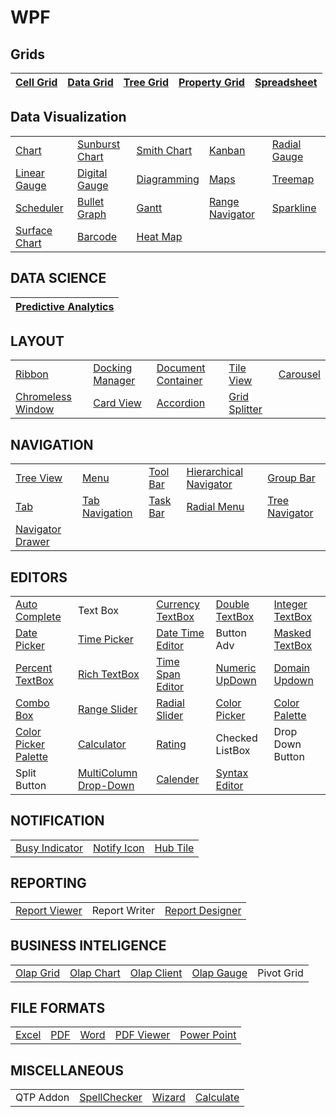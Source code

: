 # WPF

## Grids

| [Cell Grid](Grid.WPF/Samples/GridControl) | [Data Grid](SfGrid.WPF/Samples) | [Tree Grid](SfGrid.WPF/Samples/TreeGrid) |[Property Grid](Tools.WPF/Samples/PropertyGrid) | [Spreadsheet](SfSpreadsheet.WPF/Samples) |
| --------- | --------- | ----------|--------------|-------------|

## Data Visualization

||||||
|-|-|-|-|-|
| [Chart](SfChart.WPF/Samples) | [Sunburst Chart](SfSunburstChart.WPF/Samples) | [Smith Chart](SfSmithChart.WPF/Samples) | [Kanban](SfKanban.WPF/Samples) | [Radial Gauge](SfGauge.WPF/Samples/CircularGauge) |
| [Linear Gauge](SfGauge.WPF/Samples/LinearGauge) | [Digital Gauge](SfGauge.WPF/Samples/DigitalGauge) | [Diagramming](SfDiagram.WPF/Samples) | [Maps](SfMaps.WPF/Samples) |[Treemap](SfTreeMap.WPF/Samples) | 
|[Scheduler](SfSchedule.WPF/Samples) | [Bullet Graph](SfBulletGraph.WPF/Samples) |[Gantt](Gantt.WPF/Samples)| [Range Navigator](Samples/DateTimeRangeNavigator) | [Sparkline](SfChart.WPF/Samples/SparkLine) | 
|[Surface Chart](SfChart.WPF/Samples/Surface%20Chart) | [Barcode](SfBarcode.WPF/Samples) | [Heat Map](SfHeatMap.WPF/Samples) |

## DATA SCIENCE

| [Predictive Analytics](PMML.WPF/PMMLWPFSampleBrowser)|
|-|

## LAYOUT

| | | | | | 
|-|-|-|-|-|
|[Ribbon](Tools.WPF/Samples/Ribbon)|[Docking Manager](Tools.WPF/Samples/Docking%20Manager)|[Document Container](Tools.WPF/Samples/Docking%20Manager/Document%20Container)|[Tile View](Tools.WPF/Samples/Tile%20View)|[Carousel](Tools.WPF/Samples/Carousel/Carousel)|
|[Chromeless Window](Tools.WPF/Samples/Chromeless%20Window/Chromeless%20Window)|[Card View](Tools.WPF/Samples/Card%20View/Card%20View)|[Accordion](SfAccordion.WPF/Samples)|[Grid Splitter](Tools.WPF/Samples/GridSplitter/Getting%20Started)|

## NAVIGATION

| | | | | | 
|-|-|-|-|-|
|[Tree View](Tools.WPF/Samples/Tree%20View)|[Menu](Tools.WPF/Samples/Menu%20Control)|[Tool Bar](Tools.WPF/Samples/ToolBarAdv/Getting%20Started)|[Hierarchical Navigator](Tools.WPF/Samples/Hierarchy%20Navigator/Getting%20Started)|[Group Bar](Tools.WPF/Samples/GroupBar)|
|[Tab](Tools.WPF/Samples/Tab%20Controls)|[Tab Navigation](Tools.WPF/Samples/TabNavigation)|[Task Bar](Tools.WPF/Samples/TaskBar/Getting%20Started)|[Radial Menu](Tools.WPF/Samples/RadialMenu)|[Tree Navigator](Tools.WPF/Samples/TreeNavigator)|
|[Navigator Drawer](SfNavigationDrawer.WPF/Samples/Getting%20Started)|

## EDITORS

| | | | | | 
|-|-|-|-|-|
|[Auto Complete](Tools.WPF/Samples/AutoComplete)|Text Box|[Currency TextBox](Tools.WPF/Samples/Editor%20Controls/Currency%20Text%20Box)|[Double TextBox](Tools.WPF/Samples/Editor%20Controls/Double%20Text%20Box)|[Integer TextBox](Tools.WPF/Samples/Editor%20Controls/Integer%20Text%20Box)|
|[Date Picker](Tools.WPF/Samples/DateTimePicker/DatePicker)|[Time Picker](Tools.WPF/Samples/DateTimePicker/TimePicker)|[Date Time Editor](Tools.WPF/Samples/Editor%20Controls/Date%20Time%20Edit)|Button Adv|[Masked TextBox](Tools.WPF/Samples/Editor%20Controls/Masked%20Text%20Box)|
|[Percent TextBox](Tools.WPF/Samples/Editor%20Controls/Percent%20Text%20Box)|[Rich TextBox](SfRichTextBoxAdv.WPF/Samples)|[Time Span Editor](Tools.WPF/Samples/Editor%20Controls/Time%20Span%20Edit)|[Numeric UpDown](Samples/Editor%20Controls/UpDown)|[Domain Updown](Tools.WPF/Samples/Editor%20Controls/DomainUpDown)|
|[Combo Box](Tools.WPF/Samples/ComboBox/ComboBox)|[Range Slider](Tools.WPF/Samples/Range%20Slider/Range%20Slider)|[Radial Slider](Tools.WPF/Samples/RadialSlider)|[Color Picker](Tools.WPF/Samples/Color%20Picker)|[Color Palette](Tools.WPF/Samples/ColorPallete)|
|[Color Picker Palette](Tools.WPF/Samples/Color%20Picker/Color%20Picker%20Palette)|[Calculator](Tools.WPF/Samples/Calculator/Calculator)|[Rating](Tools.WPF/Samples/Rating)|Checked ListBox|Drop Down Button|
|Split Button|[MultiColumn Drop-Down](SfGrid.WPF/Samples/MultiColumnDropDownDemo)|[Calender](Tools.WPF/Samples/Calendar%20Controls)|[Syntax Editor](Edit.WPF/Samples/Language-Based%20Highlighting)|

## NOTIFICATION

| | | |
|-|-|-|
|[Busy Indicator](Tools.WPF/Samples/Busy%20Indicator)|[Notify Icon](Tools.WPF/Samples/Notify%20Icon/Notify%20Icon)|[Hub Tile](Tools.WPF/Samples/HubTile)|

## REPORTING

| | | | 
|-|-|-|
|[Report Viewer](ReportViewer.WPF/samples)|Report Writer|[Report Designer](ReportDesigner.WPF/Samples)|

## BUSINESS INTELIGENCE

| | | | | | 
|-|-|-|-|-|
|[Olap Grid](OlapGrid.WPF)|[Olap Chart](OlapChart.WPF)|[Olap Client](OlapClient.WPF)|[Olap Gauge](OlapGauge.WPF)|Pivot Grid|

## FILE FORMATS

| | | | | | 
|-|-|-|-|-|
|[Excel](XlsIO.WPF)|[PDF](PDF.WPF)|[Word](DocIO.WPF)|[PDF Viewer](PdfViewer.WPF)|[Power Point](Presentation.WPF/Samples)|

## MISCELLANEOUS

| | | | | 
|-|-|-|-|
|QTP Addon|[SpellChecker](Tools.WPF/Samples/Spell%20Checker/Spell%20Checker)|[Wizard](Tools.WPF/Samples/Wizard/Wizard%20Control)|[Calculate](Calculate.WPF)|
